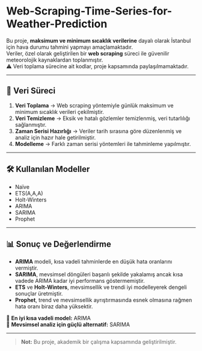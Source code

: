 # Web-Scraping-Time-Series-for-Weather-Prediction
Bu proje, **maksimum ve minimum sıcaklık verilerine** dayalı olarak İstanbul için hava durumu tahmini yapmayı amaçlamaktadır.  
Veriler, özel olarak geliştirilen bir **web scraping** süreci ile güvenilir meteorolojik kaynaklardan toplanmıştır.  
⚠️ Veri toplama sürecine ait kodlar, proje kapsamında paylaşılmamaktadır.

---

## 📂 Veri Süreci
1. **Veri Toplama** → Web scraping yöntemiyle günlük maksimum ve minimum sıcaklık verileri çekilmiştir.  
2. **Veri Temizleme** → Eksik ve hatalı gözlemler temizlenmiş, veri tutarlılığı sağlanmıştır.  
3. **Zaman Serisi Hazırlığı** → Veriler tarih sırasına göre düzenlenmiş ve analiz için hazır hale getirilmiştir.  
4. **Modelleme** → Farklı zaman serisi yöntemleri ile tahminleme yapılmıştır.  

---

## 🛠 Kullanılan Modeller
- Naïve
- ETS(A,A,A)
- Holt-Winters
- ARIMA
- SARIMA
- Prophet

---

## 📊 Sonuç ve Değerlendirme
- **ARIMA** modeli, kısa vadeli tahminlerde en düşük hata oranlarını vermiştir.  
- **SARIMA**, mevsimsel döngüleri başarılı şekilde yakalamış ancak kısa vadede ARIMA kadar iyi performans göstermemiştir.  
- **ETS** ve **Holt-Winters**, mevsimsellik ve trendi iyi modelleyerek dengeli sonuçlar üretmiştir.  
- **Prophet**, trend ve mevsimsellik ayrıştırmasında esnek olmasına rağmen hata oranı biraz daha yüksektir.  

📌 **En iyi kısa vadeli model:** ARIMA  
📌 **Mevsimsel analiz için güçlü alternatif:** SARIMA  

---
> **Not:** Bu proje, akademik bir çalışma kapsamında geliştirilmiştir.


